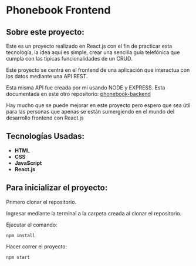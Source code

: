 # Phonebook Frontend

## Sobre este proyecto:

Este es un proyecto realizado en React.js con el fin de practicar esta tecnología, la idea aquí es simple, crear una sencilla guía telefónica que cumpla con las típicas funcionalidades de un CRUD.

Este proyecto se centra en el frontend de una aplicación que interactua con los datos mediante una API REST.

Esta misma API fue creada por mi usando NODE y EXPRESS. Esta documentada en este otro repositorio: [phonebook-backend](https://github.com/gregoryvicent/phonebook-backend)

Hay mucho que se puede mejorar en este proyecto pero espero que sea útil para las personas que apenas se están sumergiendo en el mundo del desarrollo frontend con React.js

## Tecnologías Usadas:

- **HTML**
- **CSS**
- **JavaScript**
- **React.js**

## Para inicializar el proyecto:

Primero clonar el repositorio.

Ingresar mediante la terminal a la carpeta creada al clonar el repositorio.

Ejecutar el comando:

```
npm install
```

Hacer correr el proyecto:

```
npm start
```
